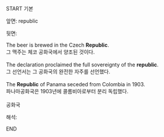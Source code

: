 START
기본

앞면:
republic


뒷면:
<div>The beer is brewed in the Czech <strong>Republic</strong>. </div><div><div>그 맥주는 체코 공화국에서 양조된 것이다.</div></div><div><br></div><div><div>The declaration proclaimed the full sovereignty of the <strong>republic</strong>. </div><div><div>그 선언서는 그 공화국의 완전한 자주를 선언했다.</div></div></div><div><br></div><div><div>The <strong>Republic</strong> of Panama seceded from Colombia in 1903. </div><div><div>파나마공화국은 1903년에 콜롬비아로부터 분리 독립했다.</div></div></div><div><br></div><div>공화국</div>


해석:
<!--ID: 1746614454559-->
END